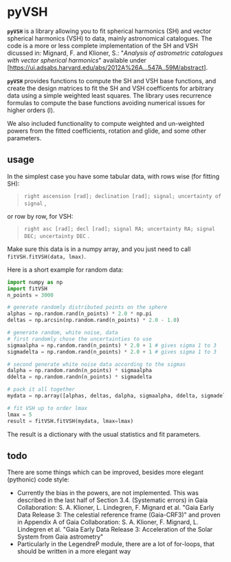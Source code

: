# pyVSH
**`pyVSH`** is a library allowing you to fit spherical harmonics (SH) and vector spherical harmonics (VSH) to data, mainly astronomical catalogues.
The code is a more or less complete implementation of the SH and VSH dicussed in: 
Mignard, F. and Klioner, S.: "*Analysis of astrometric catalogues with vector spherical harmonics*" 
available under [https://ui.adsabs.harvard.edu/abs/2012A%26A...547A..59M/abstract].

**`pyVSH`** provides functions to compute the SH and VSH base functions, and create the design matrices to fit the SH and VSH coefficents for
arbitrary data using a simple weighted least squares. The library uses recurrence formulas to compute the base functions avoiding numerical
issues for higher orders (l).

We also included functionality to compute weighted and un-weighted powers from the fitted coefficients, rotation and glide, and some other parameters.

## usage
In the simplest case you have some tabular data, with rows wise (for fitting SH):
> `right ascension [rad]; declination [rad]; signal; uncertainty of signal` ,

or row by row, for VSH:
> `right asc [rad]; decl [rad]; signal RA; uncertainty RA; signal DEC; uncertainty DEC` .

Make sure this data is in a numpy array, and you just need to call `fitVSH.fitVSH(data, lmax)`.

Here is a short example for random data:
```python
import numpy as np
import fitVSH
n_points = 3000

# generate randomly distributed points on the sphere
alphas = np.random.rand(n_points) * 2.0 * np.pi
deltas = np.arcsin(np.random.rand(n_points) * 2.0 - 1.0)

# generate random, white noise, data
# first randomly chose the uncertainties to use
sigmaalpha = np.random.rand(n_points) * 2.0 + 1 # gives sigma 1 to 3
sigmadelta = np.random.rand(n_points) * 2.0 + 1 # gives sigma 1 to 3

# second generate white noise data according to the sigmas
dalpha = np.random.randn(n_points) * sigmaalpha
ddelta = np.random.randn(n_points) * sigmadelta

# pack it all together
mydata = np.array([alphas, deltas, dalpha, sigmaalpha, ddelta, sigmadelta]).T

# fit VSH up to order lmax
lmax = 5
result = fitVSH.fitVSH(mydata, lmax=lmax)
```

The result is a dictionary with the usual statistics and fit parameters.

## todo
There are some things which can be improved, besides more elegant (pythonic) code style:
- Currently the bias in the powers, are not implemented. This was described in the last half of Section 3.4. (Systematic errors) in Gaia Collaboration: S. A. Klioner, L. Lindegren, F. Mignard et al. "Gaia Early Data Release 3: The celestial reference frame (Gaia-CRF3)" and proven in Appendix A of Gaia Collaboration: S. A. Klioner, F. Mignard, L. Lindegren et al. "Gaia Early Data Release 3: Acceleration of the Solar System from Gaia astrometry"
- Particularly in the LegendreP module, there are a lot of for-loops, that should be written in a more elegant way

